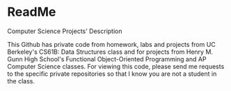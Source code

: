 # ReadMe
Computer Science Projects' Description

This Github has private code from homework, labs and projects from UC Berkeley's CS61B: Data Structures class and for projects from Henry M. Gunn High School's Functional Object-Oriented Programming and AP Computer Science classes. For viewing this code, please send me requests to the specific private repositories so that I know you are not a student in the class. 
